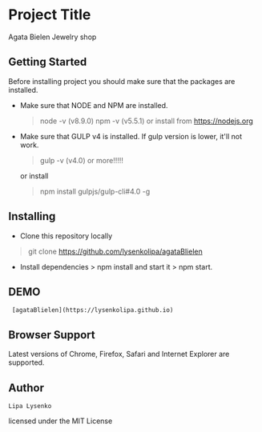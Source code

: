
# Project Title
Agata Bielen Jewelry shop

## Getting Started
Before installing project you should make sure that the packages are installed.

* Make sure that NODE and NPM are installed.

    > node -v (v8.9.0)
    > npm -v (v5.5.1)
    or install from https://nodejs.org

* Make sure that GULP v4 is installed.
    If gulp version is lower, it'll not work.

    > gulp -v (v4.0) or more!!!!!

    or install

    > npm install gulpjs/gulp-cli#4.0 -g


## Installing
* Clone this repository locally

> git clone https://github.com/lysenkolipa/agataBlielen

* Install dependencies > npm install and start it > npm start.

## DEMO
     [agataBlielen](https://lysenkolipa.github.io)

## Browser Support

   Latest versions of Chrome, Firefox, Safari and Internet Explorer are supported.

## Author
    Lipa Lysenko

licensed under the MIT License

